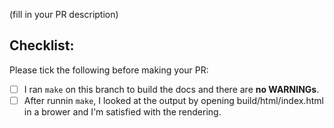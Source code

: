 (fill in your PR description)

## Checklist:

Please tick the following before making your PR:

* [ ] I ran `make` on this branch to build the docs and there are **no WARNINGs**.
* [ ] After runnin `make`, I looked at the output by opening build/html/index.html in a brower and I'm satisfied with the rendering.
